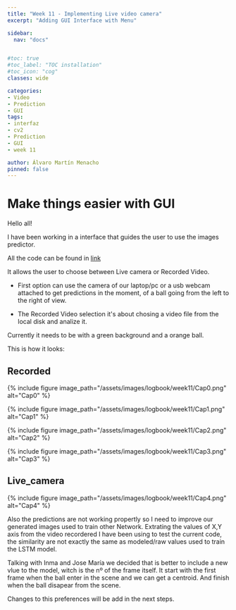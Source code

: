 ```yaml
---
title: "Week 11 - Implementing Live video camera"
excerpt: "Adding GUI Interface with Menu"

sidebar:
  nav: "docs"


#toc: true
#toc_label: "TOC installation"
#toc_icon: "cog"
classes: wide

categories:
- Video
- Prediction
- GUI
tags:
- interfaz
- cv2
- Prediction
- GUI
- week 11

author: Álvaro Martín Menacho
pinned: false
---
```


# Make things easier with GUI

Hello all!

I have been working in a interface that guides the user to use the images predictor.

All the code can be found in [link](https://github.com/RoboticsLabURJC/2020-tfg-alvaro-martin/tree/main/Main%20Program)

It allows the user to choose between Live camera or Recorded Video.

  - First option can use the camera of our laptop/pc or a usb webcam attached to
    get predictions in the moment, of a ball going from the left to the right of view.

  - The Recorded Video selection it's about chosing a video file from the local disk
    and analize it.

Currently it needs to be with a green background and a orange ball.

This is how it looks:

## Recorded

{% include figure image_path="/assets/images/logbook/week11/Cap0.png" alt="Cap0" %}

{% include figure image_path="/assets/images/logbook/week11/Cap1.png" alt="Cap1" %}

{% include figure image_path="/assets/images/logbook/week11/Cap2.png" alt="Cap2" %}

{% include figure image_path="/assets/images/logbook/week11/Cap3.png" alt="Cap3" %}


## Live_camera

{% include figure image_path="/assets/images/logbook/week11/Cap4.png" alt="Cap4" %}


Also the predictions are not working propertly so I need to improve our generated images used to train other Network.
Extrating the values of X,Y axis from the video recordered I have been using to test the current code, the similarity are not exactly the same as modeled/raw values used to train the LSTM model.

Talking with Inma and Jose María we decided that is better to include a new vlue to the model, witch is the nº of the frame itself.
It start with the first frame when the ball enter in the scene and we can get a centroid.
And finish when the ball disapear from the scene.


Changes to this preferences will be add in the next steps.
